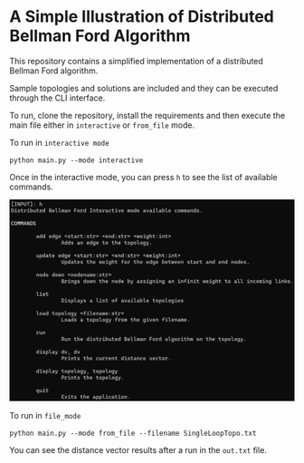 # A Simple Illustration of Distributed Bellman Ford Algorithm
This repository contains a simplified implementation of a distributed Bellman Ford algorithm.

Sample topologies and solutions are included and they can be executed through the CLI interface.

To run, clone the repository, install the requirements and then execute the main file either in `interactive` or `from_file` mode.

To run in `interactive mode`
```
python main.py --mode interactive
```

Once in the interactive mode, you can press `h` to see the list of available commands.

![image](./help.png)

To run in `file_mode`
```
python main.py --mode from_file --filename SingleLoopTopo.txt
```

You can see the distance vector results after a run in the `out.txt` file.
